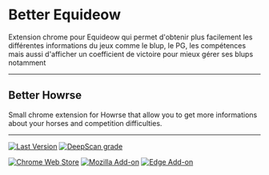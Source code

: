 # Better Equideow
Extension chrome pour Equideow qui permet d'obtenir plus facilement les
différentes informations du jeux comme le blup, le PG, les compétences mais
aussi d'afficher un coefficient de victoire pour mieux gérer ses blups notamment

---
## Better Howrse
Small chrome extension for Howrse that allow you to get more informations about
your horses and competition difficulties.

---
[![Last Version](https://img.shields.io/badge/last%20version-v1.4.0-informational)](#)
[![DeepScan grade](https://deepscan.io/api/teams/17688/projects/21040/branches/592899/badge/grade.svg)](https://deepscan.io/dashboard#view=project&tid=17688&pid=21040&bid=592899)

[![Chrome Web Store](https://img.shields.io/chrome-web-store/v/gkopbgamdhaolbjalfcbmbjkjcmgffjp)](https://chrome.google.com/webstore/detail/better-equideow/gkopbgamdhaolbjalfcbmbjkjcmgffjp)
[![Mozilla Add-on](https://img.shields.io/amo/v/better-equideow)](https://addons.mozilla.org/fr/firefox/addon/better-equideow/)
[![Edge Add-on](https://img.shields.io/badge/dynamic/json?label=edge%20add-on&prefix=v&query=%24.version&url=https%3A%2F%2Fmicrosoftedge.microsoft.com%2Faddons%2Fgetproductdetailsbycrxid%2Finmcglblgnoceekbpkheihppombhdenf)](https://microsoftedge.microsoft.com/addons/detail/arxivutils/inmcglblgnoceekbpkheihppombhdenf)

